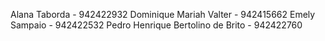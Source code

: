 Alana Taborda - 942422932
Dominique Mariah Valter - 942415662 
Emely Sampaio - 942422532
Pedro Henrique Bertolino de Brito - 942422760
